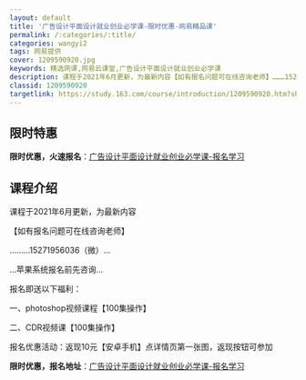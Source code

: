 ```yaml
---
layout: default
title: '广告设计平面设计就业创业必学课-限时优惠-网易精品课'
permalink: /:categories/:title/
categories: wangyi2
tags: 网易提供
cover: 1209590920.jpg
keywords: 精选网课,网易云课堂,广告设计平面设计就业创业必学课
description: 课程于2021年6月更新，为最新内容【如有报名问题可在线咨询老师】………15271956036（微）……苹果系统报名前先
classid: 1209590920
targetlink: https://study.163.com/course/introduction/1209590920.htm?share=1&shareId=1025206652&utm_campaign=share&utm_medium=iphoneShare&utm_source=&utm_u=1025206652
---
```


## 限时特惠

**限时优惠，火速报名**：[广告设计平面设计就业创业必学课-报名学习](https://study.163.com/course/introduction/1209590920.htm?share=1&shareId=1025206652&utm_campaign=share&utm_medium=iphoneShare&utm_source=&utm_u=1025206652)

## 课程介绍

课程于2021年6月更新，为最新内容

【如有报名问题可在线咨询老师】

………15271956036（微）…

…苹果系统报名前先咨询…

报名即送以下福利：

一、photoshop视频课程【100集操作】

二、CDR视频课【100集操作】

报名优惠活动：返现10元【安卓手机】点详情页第一张图，返现按钮可参加

**限时优惠，报名地址**：[广告设计平面设计就业创业必学课-报名学习](https://study.163.com/course/introduction/1209590920.htm?share=1&shareId=1025206652&utm_campaign=share&utm_medium=iphoneShare&utm_source=&utm_u=1025206652)

